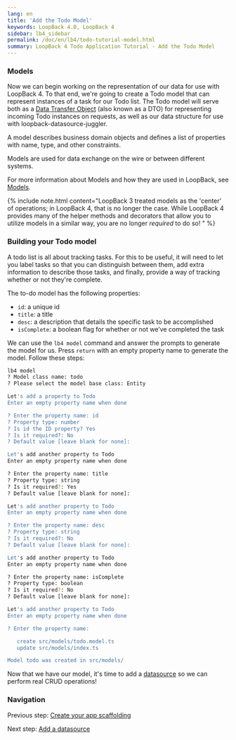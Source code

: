 ```yaml
---
lang: en
title: 'Add the Todo Model'
keywords: LoopBack 4.0, LoopBack 4
sidebar: lb4_sidebar
permalink: /doc/en/lb4/todo-tutorial-model.html
summary: LoopBack 4 Todo Application Tutorial - Add the Todo Model
---
```


### Models

Now we can begin working on the representation of our data for use with
LoopBack 4. To that end, we're going to create a Todo model that can represent
instances of a task for our Todo list. The Todo model will serve both as a
[Data Transfer Object](https://en.wikipedia.org/wiki/Data_transfer_object) (also
known as a DTO) for representing incoming Todo instances on requests, as well as
our data structure for use with loopback-datasource-juggler.

A model describes business domain objects and defines a list of properties with
name, type, and other constraints.

Models are used for data exchange on the wire or between different systems.

For more information about Models and how they are used in LoopBack, see
[Models](https://loopback.io/doc/en/lb4/Model.html).

{% include note.html content="LoopBack 3 treated models as the 'center' of operations; in LoopBack 4, that is no longer the case. While LoopBack 4 provides many of the helper methods and decorators that allow you to utilize models in a similar way, you are no longer _required_ to do so!
" %}

### Building your Todo model

A todo list is all about tracking tasks. For this to be useful, it will need to
let you label tasks so that you can distinguish between them, add extra
information to describe those tasks, and finally, provide a way of tracking
whether or not they're complete.

The to-do model has the following properties:

- `id`: a unique id
- `title`: a title
- `desc`: a description that details the specific task to be accomplished
- `isComplete`: a boolean flag for whether or not we’ve completed the task

We can use the `lb4 model` command and answer the prompts to generate the model
for us. Press `return` with an empty property name to generate the model. Follow
these steps:

```sh
lb4 model
? Model class name: todo
? Please select the model base class: Entity

Let's add a property to Todo
Enter an empty property name when done

? Enter the property name: id
? Property type: number
? Is id the ID property? Yes
? Is it required?: No
? Default value [leave blank for none]:

Let's add another property to Todo
Enter an empty property name when done

? Enter the property name: title
? Property type: string
? Is it required?: Yes
? Default value [leave blank for none]:

Let's add another property to Todo
Enter an empty property name when done

? Enter the property name: desc
? Property type: string
? Is it required?: No
? Default value [leave blank for none]:

Let's add another property to Todo
Enter an empty property name when done

? Enter the property name: isComplete
? Property type: boolean
? Is it required?: No
? Default value [leave blank for none]:

Let's add another property to Todo
Enter an empty property name when done

? Enter the property name:

   create src/models/todo.model.ts
   update src/models/index.ts

Model todo was created in src/models/
```

Now that we have our model, it's time to add a
[datasource](todo-tutorial-datasource.md) so we can perform real CRUD
operations!

### Navigation

Previous step: [Create your app scaffolding](todo-tutorial-scaffolding.md)

Next step: [Add a datasource](todo-tutorial-datasource.md)
